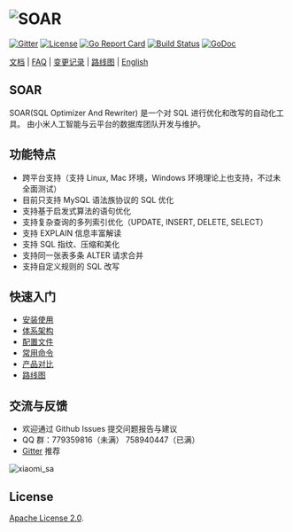# ![SOAR](https://raw.githubusercontent.com/XiaoMi/soar/master/doc/images/logo.png)

[![Gitter](https://badges.gitter.im/Join%20Chat.svg)](https://gitter.im/xiaomi-dba/soar)
[![License](https://img.shields.io/badge/License-Apache%202.0-blue.svg)](http://github.com/XiaoMi/soar/blob/master/LICENSE)
[![Go Report Card](https://goreportcard.com/badge/github.com/XiaoMi/soar)](https://goreportcard.com/report/github.com/XiaoMi/soar)
[![Build Status](https://travis-ci.org/XiaoMi/soar.svg?branch=master)](https://travis-ci.org/XiaoMi/soar)
[![GoDoc](https://godoc.org/github.com/XiaoMi/soar?status.svg)](https://godoc.org/github.com/XiaoMi/soar)

[文档](http://github.com/XiaoMi/soar/tree/master/doc) | [FAQ](http://github.com/XiaoMi/soar/blob/master/doc/FAQ.md) | [变更记录](http://github.com/XiaoMi/soar/blob/master/CHANGES.md) | [路线图](http://github.com/XiaoMi/soar/blob/master/doc/roadmap.md) | [English](http://github.com/XiaoMi/soar/blob/master/README_EN.md)

## SOAR

SOAR(SQL Optimizer And Rewriter) 是一个对 SQL 进行优化和改写的自动化工具。 由小米人工智能与云平台的数据库团队开发与维护。

## 功能特点

* 跨平台支持（支持 Linux, Mac 环境，Windows 环境理论上也支持，不过未全面测试）
* 目前只支持 MySQL 语法族协议的 SQL 优化
* 支持基于启发式算法的语句优化
* 支持复杂查询的多列索引优化（UPDATE, INSERT, DELETE, SELECT）
* 支持 EXPLAIN 信息丰富解读
* 支持 SQL 指纹、压缩和美化
* 支持同一张表多条 ALTER 请求合并
* 支持自定义规则的 SQL 改写

## 快速入门

* [安装使用](http://github.com/XiaoMi/soar/blob/master/doc/install.md)
* [体系架构](http://github.com/XiaoMi/soar/blob/master/doc/structure.md)
* [配置文件](http://github.com/XiaoMi/soar/blob/master/doc/config.md)
* [常用命令](http://github.com/XiaoMi/soar/blob/master/doc/cheatsheet.md)
* [产品对比](http://github.com/XiaoMi/soar/blob/master/doc/comparison.md)
* [路线图](http://github.com/XiaoMi/soar/blob/master/doc/roadmap.md)

## 交流与反馈

* 欢迎通过 Github Issues 提交问题报告与建议
* QQ 群：779359816（未满） 758940447（已满）
* [Gitter](https://gitter.im/xiaomi-dba/soar) 推荐

 ![xiaomi_sa](https://raw.githubusercontent.com/XiaoMi/soar/master/doc/images/xiaomi_sa.png)

## License

[Apache License 2.0](https://github.com/XiaoMi/soar/blob/master/LICENSE).

